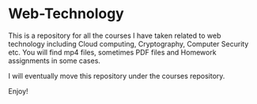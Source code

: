 # Web-Technology


This is a repository for all the courses I have taken related to web technology including Cloud computing, Cryptography, Computer Security etc. You will find mp4 files, sometimes PDF files and Homework assignments in some cases.

I will eventually move this repository under the courses repository.

Enjoy!
